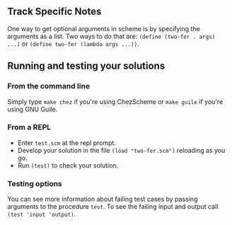 
## Track Specific Notes

One way to get optional arguments in scheme is by specifying the arguments as a list\.
Two ways to do that are: `(define (two-fer . args) ...)` or `(define two-fer (lambda args ...))`\.

## Running and testing your solutions


### From the command line

Simply type `make chez` if you're using ChezScheme or `make guile` if you're using GNU Guile\.

### From a REPL

* Enter `test.scm` at the repl prompt\.
* Develop your solution in the file `(load "two-fer.scm")` reloading as you go\.
* Run `(test)` to check your solution\.


### Testing options

You can see more information about failing test cases by passing
arguments to the procedure `test`\.
 To see the failing input and output call `(test 'input 'output)`\.
